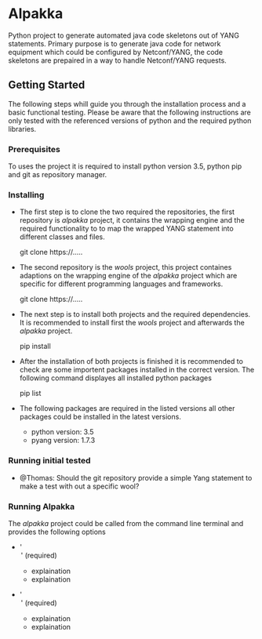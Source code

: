 # Alpakka

Python project to generate automated java code skeletons out of YANG statements. Primary purpose is to generate java code for network equipment which could be configured by Netconf/YANG, the code skeletons are prepaired in a way to handle Netconf/YANG requests.

## Getting Started

The following steps whill guide you through the installation process and a basic functional testing. Please be aware that the following instructions are only tested with the referenced versions of python and the required python libraries.

### Prerequisites

To uses the project it is required to install python version 3.5, python pip and git as repository manager.

### Installing

* The first step is to clone the two required the repositories, the first repository is *alpakka* project, it contains the wrapping engine and the required functionality to to map the wrapped YANG statement into different classes and files.

	git clone https://.....
	
* The second repository is the *wools* project, this project containes adaptions on the wrapping engine of the *alpakka* project which are specific for different programming languages and frameworks.

	git clone https://.....
	
* The next step is to install both projects and the required dependencies. It is recommended to install first the *wools* project and afterwards the *alpakka* project.

	pip install <path-to-the-git-directory-of-each-project>
	
* After the installation of both projects is finished it is recommended to check are some importent packages installed in the correct version. The following command displayes all installed python packages

	pip list
	
* The following packages are required in the listed versions all other packages could be installed in the latest versions.

	* python version: 3.5
	* pyang  version: 1.7.3
	
### Running initial tested

* @Thomas: Should the git repository provide a simple Yang statement to make a test with out a specific wool?

### Running Alpakka

The *alpakka* project could be called from the command line terminal and provides the following options

* '<option>' (**required**)
	- explaination
	- explaination
	
* '<option>' (**required**)
	- explaination
	- explaination

